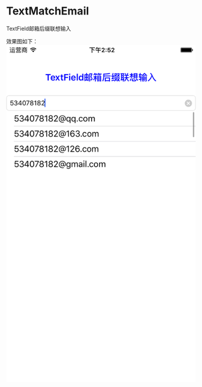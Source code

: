 # TextMatchEmail
TextField邮箱后缀联想输入

效果图如下：
![image](https://github.com/cheng534078182/TextMatchEmail/blob/master/TextMatchEmail/SimulatorScreen.png)
